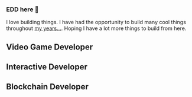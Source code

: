 ### EDD here 🫡
I love building things.
I have had the opportunity to build many cool things throughout [my years...](https://www.linkedin.com/in/eddnorris/).
Hoping I have a lot more things to build from here. 
## Video Game Developer
## Interactive Developer
## Blockchain Developer
